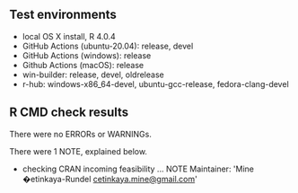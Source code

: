 ## Test environments

* local OS X install, R 4.0.4
* GitHub Actions (ubuntu-20.04): release, devel
* GitHub Actions (windows): release
* Github Actions (macOS): release
* win-builder: release, devel, oldrelease
* r-hub: windows-x86_64-devel, ubuntu-gcc-release, fedora-clang-devel

## R CMD check results

There were no ERRORs or WARNINGs.

There were 1 NOTE, explained below.

* checking CRAN incoming feasibility ... NOTE
Maintainer: 'Mine �etinkaya-Rundel <cetinkaya.mine@gmail.com>'

